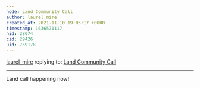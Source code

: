 ```yaml
---
node: Land Community Call
author: laurel_mire
created_at: 2021-11-10 19:05:17 +0000
timestamp: 1636571117
nid: 28074
cid: 29426
uid: 759178
---
```




[laurel_mire](../profile/laurel_mire) replying to: [Land Community Call](../notes/laurel_mire/11-03-2021/land-community-call)

----
Land call happening now!